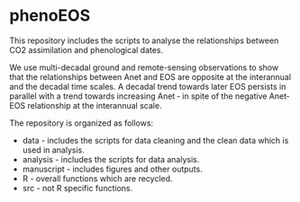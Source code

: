 # phenoEOS

This repository includes the scripts to analyse the relationships between CO2 assimilation and phenological dates.

We use multi-decadal ground and remote-sensing observations to show that the relationships between Anet and EOS are opposite at the interannual and the decadal time scales. A decadal trend towards later EOS persists in parallel with a trend towards increasing Anet ‐ in spite of the negative Anet‐EOS relationship at the interannual scale. 

The repository is organized as follows:
- data - includes the scripts for data cleaning and the clean data which is used in analysis.
- analysis - includes the scripts for data analysis.
- manuscript - includes figures and other outputs.
- R - overall functions which are recycled.
- src - not R specific functions.
